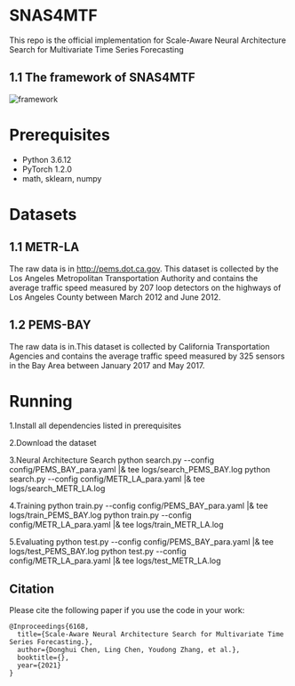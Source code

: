 # SNAS4MTF
This repo is the official implementation for Scale-Aware Neural Architecture Search for Multivariate Time Series Forecasting

## 1.1 The framework of SNAS4MTF
 ![framework](https://user-images.githubusercontent.com/18440709/138592754-39a1f4d0-0f9e-4430-96cc-bf74c95f557c.png)

# Prerequisites
* Python 3.6.12
* PyTorch 1.2.0
* math, sklearn, numpy
# Datasets
## 1.1 METR-LA
The raw data is in http://pems.dot.ca.gov. This dataset is collected by the Los Angeles Metropolitan Transportation Authority and contains the average traffic speed measured by 207 loop detectors on the highways of Los Angeles County between March 2012 and June 2012.
## 1.2 PEMS-BAY
The raw data is in.This dataset is collected by California Transportation Agencies and contains the average traffic speed measured by 325 sensors in the Bay Area between January 2017 and May 2017.
# Running
1.Install all dependencies listed in prerequisites

2.Download the dataset

3.Neural Architecture Search
 python search.py --config config/PEMS_BAY_para.yaml |& tee logs/search_PEMS_BAY.log
 python search.py --config config/METR_LA_para.yaml |& tee logs/search_METR_LA.log

4.Training
python train.py --config config/PEMS_BAY_para.yaml  |& tee logs/train_PEMS_BAY.log
python train.py --config config/METR_LA_para.yaml |& tee logs/train_METR_LA.log

5.Evaluating
python test.py --config config/PEMS_BAY_para.yaml |& tee logs/test_PEMS_BAY.log
python test.py --config config/METR_LA_para.yaml |& tee logs/test_METR_LA.log

## Citation
Please cite the following paper if you use the code in your work:
```
@Inproceedings{616B,
  title={Scale-Aware Neural Architecture Search for Multivariate Time Series Forecasting.},
  author={Donghui Chen, Ling Chen, Youdong Zhang, et al.},
  booktitle={},
  year={2021}
}
```
